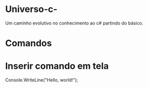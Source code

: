 # Universo-c-
Um caminho evolutivo no conhecimento ao c# partindo do básico.

# Comandos

 Inserir comando em tela
 ==========
 Console.WriteLine("Hello, world!");
